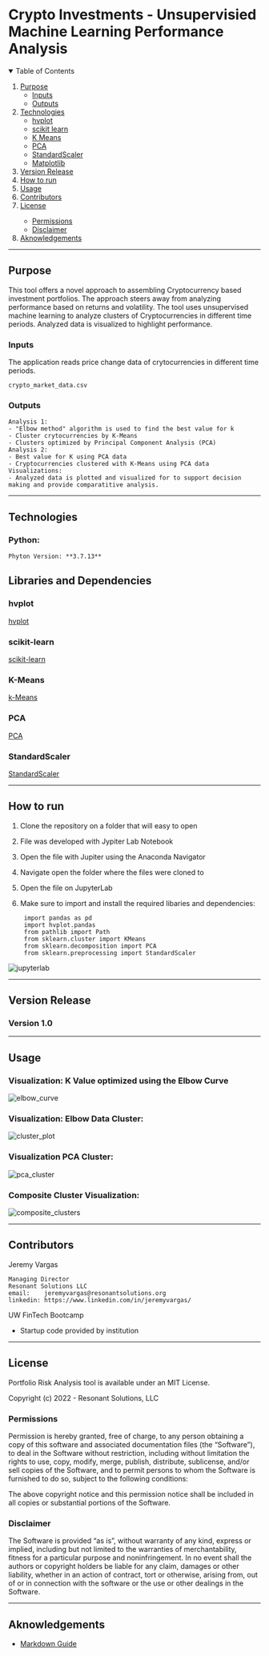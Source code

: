 # Crypto Investments - Unsupervisied Machine Learning Performance Analysis
<!-- TABLE OF CONTENTS -->
<details open="open">
  <summary>Table of Contents</summary>
  <ol>
    <li>
      <a href="#purpose">Purpose</a>
      <ul>
        <li><a href="#inputs">Inputs</a></li>
        <li><a href="#outputs">Outputs</a></li>
      </ul>
    </li>
    <li>
      <a href="#technologies">Technologies</a>
      <ul>
        <li><a href="#hvplot">hvplot</a></li>
        <li><a href="#scikit-learn">scikit learn</a></li>
        <li><a href="#k-means">K Means</a></li>
        <li><a href="#pca">PCA</a></li>
        <li><a href="#standardscaler">StandardScaler</a></li>
        <li><a href="#matplotlib">Matplotlib</a></li>
      </ul>
    </li>
    <li><a href="#version-release">Version Release</a></li>
    <li><a href="#how-to-run">How to run</a></li>
    <li><a href="#usage">Usage</a></li>
    <li><a href="#contributors">Contributors</a></li>
    <li><a href="#license">License</a></li>
        <ul>
        <li><a href="#permissions">Permissions</a></li>
        <li><a href="#disclaimer">Disclaimer</a></li>
        </ul>
    </li>
    <li><a href="#aknowledgements">Aknowledgements</a></li>
</details>

---

<!--Purpose -->
## Purpose
This tool offers a novel approach to assembling Cryptocurrency based investment portfolios. The approach steers away from analyzing performance based on returns and volatility. The tool uses unsupervised machine learning to analyze clusters of Cryptocurrencies in different time periods. Analyzed data is visualized to highlight performance. 


### Inputs
The application reads price change data of crytocurrencies in different time periods.


    crypto_market_data.csv

  
### Outputs
    Analysis 1:
    - "Elbow method" algorithm is used to find the best value for k 
    - Cluster crytocurrencies by K-Means
    - Clusters optimized by Principal Component Analysis (PCA)
    Analysis 2: 
    - Best value for K using PCA data
    - Cryptocurrencies clustered with K-Means using PCA data
    Visualizations:
    - Analyzed data is plotted and visualized for to support decision making and provide comparatitive analysis. 

    
---
<!--Technologies -->
## Technologies
### Python:

    Phyton Version: **3.7.13**

## Libraries and Dependencies

### hvplot
[hvplot](https://holoviz.org/tutorial/Composing_Plots.html)

### scikit-learn
[scikit-learn](https://scikit-learn.org/stable/testimonials/testimonials.html)

### K-Means
[k-Means](https://scikit-learn.org/stable/modules/clustering.html#k-means) 

### PCA
[PCA](https://scikit-learn.org/stable/modules/generated/sklearn.decomposition.PCA.html#sklearn.decomposition.PCA)

### StandardScaler
[StandardScaler](https://scikit-learn.org/stable/modules/preprocessing.html?highlight=standard+scaler)

---
<!--How to run -->
## How to run
1. Clone the repository on a folder that will easy to open
2. File was developed with Jypiter Lab Notebook
3. Open the file with Jupiter using the Anaconda Navigator
4. Navigate open the folder where the files were cloned to
5. Open the file on JupyterLab
6. Make sure to import and install the required libaries and dependencies: 

        import pandas as pd
        import hvplot.pandas
        from pathlib import Path
        from sklearn.cluster import KMeans
        from sklearn.decomposition import PCA
        from sklearn.preprocessing import StandardScaler

![jupyterlab](./images/anaconda_nav.png)



---
<!--Version Release -->
## Version Release

### Version 1.0


---
<!--Usage -->
## Usage


### Visualization: K Value optimized using the Elbow Curve

![elbow_curve](./images/elbow_curve.png)

### Visualization: Elbow Data Cluster:

![cluster_plot](./images/cluster_plot.png)

### Visualization PCA Cluster:

![pca_cluster](./images/pca_cluster.png)

### Composite Cluster Visualization:

![composite_clusters](./images/composite_clusters.png)



---
<!--Contributors -->
## Contributors

Jeremy Vargas

    Managing Director
    Resonant Solutions LLC
    email:    jeremyvargas@resonantsolutions.org
    linkedin: https://www.linkedin.com/in/jeremyvargas/

UW FinTech Bootcamp
- Startup code provided by institution

---
<!--License -->
## License
Portfolio Risk Analysis tool is available under an MIT License.

Copyright (c) 2022 - Resonant Solutions, LLC

### Permissions
Permission is hereby granted, free of charge, to any person obtaining a copy of this software and associated documentation files (the “Software”), to deal in the Software without restriction, including without limitation the rights to use, copy, modify, merge, publish, distribute, sublicense, and/or sell copies of the Software, and to permit persons to whom the Software is furnished to do so, subject to the following conditions:

The above copyright notice and this permission notice shall be included in all copies or substantial portions of the Software.
### Disclaimer
The Software is provided “as is”, without warranty of any kind, express or implied, including but not limited to the warranties of merchantability, fitness for a particular purpose and noninfringement. In no event shall the authors or copyright holders be liable for any claim, damages or other liability, whether in an action of contract, tort or otherwise, arising from, out of or in connection with the software or the use or other dealings in the Software.

---
<!--Aknowledgements -->
## Aknowledgements
* [Markdown Guide](https://www.markdownguide.org/basic-syntax/#reference-style-links)


<!-- MARKDOWN LINKS & IMAGES -->
<!-- https://www.markdownguide.org/basic-syntax/#reference-style-links -->